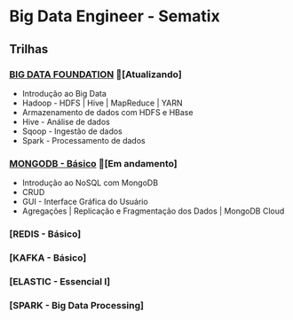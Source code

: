 # Big Data Engineer - Sematix

## Trilhas
### [BIG DATA FOUNDATION](https://github.com/cicerooficial/big-data-engineer-sematix/tree/main/1.%20BIG-DATA-FOUNDATION) 🔄[Atualizando]
- Introdução ao Big Data
- Hadoop - HDFS | Hive | MapReduce | YARN
- Armazenamento de dados com HDFS e HBase
- Hive - Análise de dados
- Sqoop - Ingestão de dados
- Spark - Processamento de dados

### [MONGODB - Básico](https://github.com/cicerooficial/big-data-engineer-sematix/tree/main/2.%20MONGODB) 🚧[Em andamento]
- Introdução ao NoSQL com MongoDB
- CRUD
- GUI - Interface Gráfica do Usuário
- Agregações | Replicação e Fragmentação dos Dados | MongoDB Cloud

### [REDIS - Básico]

### [KAFKA - Básico]

### [ELASTIC - Essencial I]

### [SPARK - Big Data Processing]

